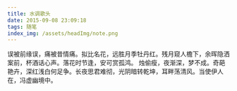 ```yaml
---
title: 水调歌头
date: 2015-09-08 23:09:18
tags: 随笔
index_img: /assets/headImg/note.png
---
```

误被前缘误，痛被昔情痛。拟比名花，远胜月季牡丹红。残月窥人檐下，余晖隐洒案前，杯酒话心声。落花时节逢，安可赏孤鸿。
烛偷瘦，夜渐深，梦不成。奇葩艳卉，深红浅白何足争。长夜思君难彻，光阴暗转乾坤，耳畔荡清风。当使伊人在，冯虚幽境中。